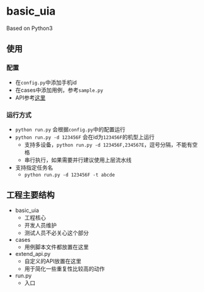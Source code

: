 # basic_uia

Based on Python3

## 使用

### 配置

- 在`config.py`中添加手机id
- 在cases中添加用例，参考`sample.py`
- API参考[这里](https://github.com/xiaocong/uiautomator)

### 运行方式

- `python run.py` 会根据`config.py`中的配置运行
- `python run.py -d 123456F` 会在id为`123456F`的机型上运行
    - 支持多设备，`python run.py -d 123456F,234567E`，逗号分隔，不能有空格
    - 串行执行，如果需要并行建议使用上层流水线
- 支持指定任务名
    - `python run.py -d 123456F -t abcde`

## 工程主要结构

- basic_uia
    - 工程核心
    - 开发人员维护
    - 测试人员不必关心这个部分
- cases
    - 用例脚本文件都放置在这里
- extend_api.py
    - 自定义的API放置在这里
    - 用于简化一些重复性比较高的动作
- run.py
    - 入口
    